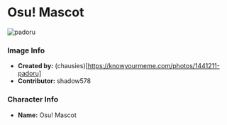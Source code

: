 # Osu! Mascot

![padoru](https://raw.githubusercontent.com/shadow578/Padoru-Padoru/master/Padoru/other-osu-mascot.png "Osu! Mascot")

### Image Info
* **Created by:**    (chausies)[https://knowyourmeme.com/photos/1441211-padoru]
* **Contributor:**   shadow578

### Character Info
* **Name:**   Osu! Mascot
